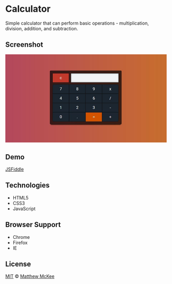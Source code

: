 # Calculator
Simple calculator that can perform basic operations - multiplication, division, addition, and subtraction.

## Screenshot
![Enter Info](https://github.com/matthewmck/Calculator/blob/master/Screenshot/Capture.JPG)

## Demo
[JSFiddle](https://jsfiddle.net/mattmck/7vr6eoo5/)

## Technologies
- HTML5
- CSS3
- JavaScript

## Browser Support 
- Chrome
- Firefox
- IE

## License
[MIT](https://github.com/matthewmck/Calculator/blob/master/LICENSE) © [Matthew McKee](https://www.linkedin.com/in/matthew-mckee-082b4385/)
